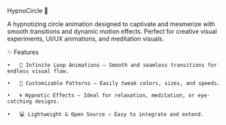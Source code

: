 HypnoCircle 🎯

A hypnotizing circle animation designed to captivate and mesmerize with smooth transitions and dynamic motion effects. Perfect for creative visual experiments, UI/UX animations, and meditation visuals.


✨ Features

	•	🔄 Infinite Loop Animations – Smooth and seamless transitions for endless visual flow.
 
	•	🎨 Customizable Patterns – Easily tweak colors, sizes, and speeds.
 
	•	🌀 Hypnotic Effects – Ideal for relaxation, meditation, or eye-catching designs.
 
	•	💻 Lightweight & Open Source – Easy to integrate and extend.
